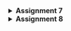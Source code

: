 <details>
<Summary><b>Assignment 7</b></Summary>

## Assignment 7

### Explain what are stateless widgets and stateful widgets, and explain the difference between them.
stateless widget: widget that dont change (static). Example: Text, Icon, Container

stateful widget: widget that can change its properties during run-time (dynamic). Example: Checkbox, Slider

The difference between the two widgets are stateless widgets doesn't depend on any data change/behavior change, while stateful widget can be updated during runtime based on users action or data change. Stateless widgets do not have a state, they will be rendered once and won't update themselves, but will only be updated when external data changes, but stateful widgets have an internal state and can re-render if the input data changes or if widget’s state changes.

### Mention the widgets that you have used for this project and its uses.
- MaterialApp: The root widget of the application that sets up the theme and routes.
- Scaffold: Provides a structure for the visual interface, including an app bar, body, and other elements.
- AppBar: Displays a material design app bar at the top of the screen.
- Center: Centers its child widget within itself.
- Column: Lays out its children in a vertical array.
- Row: Lays out its children in a horizontal array.
- ElevatedButton: A material design button that elevates when pressed, used for interactive actions.
- GridView: Displays items in a grid or table format. Used to display a menu of product items in a neat layout.
- InkWell : Gives an effect/action to a clickable element.
- SnackBar: Displays a brief message at the bottom of the screen.
- Card: A material design card that can contain content and actions about an information.
- Padding: Adds padding around a widget.
- Text: Displays a string of text with a single style.

### What is the use-case for setState()? Explain the variable that can be affected by setState().

The setState() function is used to update the state variables of a component or widget. When setState() is called, it triggers a re-render, updating the UI based on the new state values. It's important when:

- Updating a counter, text, or any value displayed to the user after a user interaction
- Change the appearance of an element in response to user input, such as button press, form submission, or slider adjustment
- Fetch data asynchronously and update the view once the data is loaded

Variables that can be affected by setState():

- State variables like counters, flags, or lists representing interactive UI elements
- UI-related properties such as colors, visibility toggles, or dimensions that change dynamically

Examples:

items: If the ItemHomepage list is changed (e.g. adding or removing items), we need to call setState() to update the GridView with the latest data
npm, name, className: If there are changes to the user data (NPM, name, class), setState() allows these data updates to be displayed directly in the UI

By using setstate(), the application will update the display according to the latest data

### Explain the difference between const and final keyword.

const:
- Declares compile-time constants, meaning the value must be known at compile time.
- const variables are implicitly final and cannot be modified once assigned.
- Can be used to define a constant value at a class level or in widget trees.

Example:

```
const int myNumber = 10;
```

final:

Declares a run-time constant, which can be assigned only once but doesn’t need to be known at compile time. Useful when a variable's value can only be assigned at runtime but won’t change afterward.

Example:

```
final DateTime currentDate = DateTime.now();
```

-->
const is used for compile-time constants and is more restrictive.
final is used when a value should only be assigned once but is determined at runtime, providing more flexibility.

### Explain how you implemented the checklist above step-by-step.

- Create a new flutter project
run the command `flutter create cherry_store` to create a new flutter project

- Make a new file `menu.dart` and fill with this (explanations on the comments):

```
import 'package:flutter/material.dart'; 

// Create a card with NPM, Name, and Class
class MyHomePage extends StatelessWidget {
  final String npm = '2306172735'; // NPM
  final String name = 'Rayienda Hasmaradana Najlamahsa'; // Name
  final String className = 'PBD'; // Class
  final List<ItemHomepage> items = [ // Create a button card with icon
         ItemHomepage("View Product", Icons.mood),
         ItemHomepage("Add Product", Icons.add),
         ItemHomepage("Logout", Icons.logout),
  ];
  MyHomePage({super.key});

  // Integrating Infocard and Itemcard to display on the homepage
  @override
  Widget build(BuildContext context) {
    // Scaffold provides the basic structure of the page with the AppBar and body.
    return Scaffold(
      // AppBar is the top part of the page that displays the title.
      appBar: AppBar(
        title: const Text(
          'Cherry Store',
          style: TextStyle(
            color: Colors.white,
            fontWeight: FontWeight.bold,
          ),
        ),
        // The background color of the AppBar is obtained from the application theme color scheme.
        backgroundColor: Theme.of(context).colorScheme.primary,
      ),
      // Body of the page with paddings around it.
      body: Padding(
        padding: const EdgeInsets.all(16.0),
        // Place the widget vertically in a column.
        child: Column(
          crossAxisAlignment: CrossAxisAlignment.center,
          children: [
            // Row to display 3 InfoCard horizontally.
            Row(
              mainAxisAlignment: MainAxisAlignment.spaceEvenly,
              children: [
                InfoCard(title: 'NPM', content: npm),
                InfoCard(title: 'Name', content: name),
                InfoCard(title: 'Class', content: className),
              ],
            ),

            // Give a vertical space of 16 units.
            const SizedBox(height: 16.0),

            // Place the following widget in the center of the page.
            Center(
              child: Column(
                // Place the text and grid item vertically.

                children: [
                  // Display the welcome message with bold font and size 18.
                  const Padding(
                    padding: EdgeInsets.only(top: 16.0),
                    child: Text(
                      'Welcome to Cherry Store',
                      style: TextStyle(
                        fontWeight: FontWeight.bold,
                        fontSize: 18.0,
                      ),
                    ),
                  ),

                  // Grid to display ItemCard in a 3 column grid.
                  GridView.count(
                    primary: true,
                    padding: const EdgeInsets.all(20),
                    crossAxisSpacing: 10,
                    mainAxisSpacing: 10,
                    crossAxisCount: 3,
                    // To ensure that the grid fits its height.
                    shrinkWrap: true,

                    // Display ItemCard for each item in the items list.
                    children: items.map((ItemHomepage item) {
                      return ItemCard(item);
                    }).toList(),
                  ),
                ],
              ),
            ),
          ],
        ),
      ),
    );
  }
}

class InfoCard extends StatelessWidget {
  // Card information that displays the title and content.

  final String title;  // Card title.
  final String content;  // Card content.

  const InfoCard({super.key, required this.title, required this.content});

  @override
  Widget build(BuildContext context) {
    return Card(
      // Create a card box with a shadow.
      elevation: 2.0,
      child: Container(
        // Set the size and spacing within the card.
        width: MediaQuery.of(context).size.width / 3.5, // Adjust with the width of the device used.
        padding: const EdgeInsets.all(16.0),
        // Place the title and content vertically.
        child: Column(
          children: [
            Text(
              title,
              style: const TextStyle(fontWeight: FontWeight.bold),
            ),
            const SizedBox(height: 8.0),
            Text(content),
          ],
        ),
      ),
    );
  }
}

class ItemHomepage {
    final String name;
    final IconData icon;

    ItemHomepage(this.name, this.icon);
}

class ItemCard extends StatelessWidget {
  // Display the card with an icon and name.

  final ItemHomepage item; 
  
  const ItemCard(this.item, {super.key}); 

    @override
  Widget build(BuildContext context) {
    // Assign different colors based on the item name
    Color getButtonColor() {
      switch (item.name) {
        case "View Product":
          return Colors.lightBlue; // Color for "View Product" button
        case "Add Product":
          return Colors.lightGreen; // Color for "Add Product" button
        case "Logout":
          return Colors.red; // Color for "Logout" button
        default:
          return Theme.of(context).colorScheme.secondary;
      }
    }

    return Material(
      color: getButtonColor(),
      borderRadius: BorderRadius.circular(12),
      child: InkWell(
        onTap: () {
          ScaffoldMessenger.of(context)
            ..hideCurrentSnackBar()
            ..showSnackBar(
              SnackBar(content: Text("You have pressed the ${item.name} button!"))
            );
        },
        child: Container(
          padding: const EdgeInsets.all(8),
          child: Center(
            child: Column(
              mainAxisAlignment: MainAxisAlignment.center,
              children: [
                Icon(
                  item.icon,
                  color: Colors.white,
                  size: 30.0,
                ),
                const Padding(padding: EdgeInsets.all(3)),
                Text(
                  item.name,
                  textAlign: TextAlign.center,
                  style: const TextStyle(color: Colors.white),
                ),
              ],
            ),
          ),
        ),
      ),
    );
  }
}
```

- Perform add, commit, and push to GitHub

</details>

<details>
<Summary><b>Assignment 8</b></Summary>

### What is the purpose of const in Flutter? Explain the advantages of using const in Flutter code. When should we use const, and when should it not be used?

The const keyword is used to create compile-time constants. It indicates that the value of a variable or widget is constant and will not change. This allows the Flutter framework to optimize the performance and memory usage of the application.

Advantages:
- Performance Optimization:
Compile-Time Constants: const widgets are created at compile time, which reduces the overhead of creating them at runtime.
Reduced Rebuilds: Since const widgets are immutable, they do not need to be rebuilt when the widget tree is rebuilt, leading to improved performance.

- Memory Efficiency:
Single Instance: const widgets are canonicalized, meaning that identical const widgets share the same instance in memory, and it reduces memory usage.

- Code Readability and Maintenance:
Clear Intent: Using const makes it clear that a widget or value is immutable, improving code readability and maintainability.

We should use const for: 
- immutable widgets: for widgets that don't change during the use of the application
- constant values: for values that are known at compile time and doesn't change
- reusable widgets: for reusable widgets that are used multiple times with the same properties

When we should not use const:
We should avoid using const for dynamic values or widgets that rely on changing data, as they need to rebuild or update based on user interaction or app state changes.

### Explain and compare the usage of Column and Row in Flutter. Provide example implementations of each layout widget!

Column
Purpose: Arranges its children vertically.
Main Axis: Vertical (top to bottom).
Cross Axis: Horizontal (left to right).

Example:
```
import 'package:flutter/material.dart';

Column(
  mainAxisAlignment: MainAxisAlignment.center,
  crossAxisAlignment: CrossAxisAlignment.start,
  children: [
    Text('Line 1'),
    Text('Line 2'),
    ElevatedButton(
      onPressed: () {},
      child: Text('Click Me'),
    ),
  ],
)
```

Row
Purpose: Arranges its children horizontally.
Main Axis: Horizontal (left to right).
Cross Axis: Vertical (top to bottom).

```
import 'package:flutter/material.dart';

Row(
  mainAxisAlignment: MainAxisAlignment.spaceAround,
  crossAxisAlignment: CrossAxisAlignment.center,
  children: [
    Icon(Icons.star),
    Text('Hello'),
    ElevatedButton(
      onPressed: () {},
      child: Text('Click Me'),
    ),
  ],
)

```
### List the input elements you used on the form page in this assignment. Are there other Flutter input elements you didn’t use in this assignment? Explain!
- TextFormField: for text input in forms
- AlertDialog: to display pop-up message
- ElevatedButton: used for creating a button that can be pressed

Other input elements that's not used in this assignment:
- DropdownButtonFormField: for selecting an option from a predefined list
- Checkbox: for taking boolean input
- Radio: for selecting of one option from a group of options
- Switch: for toggling between on/off states
- Slider:  for selecting a value from a continuous range
- DatePicker: to select a date from a calendar
- TimePicker: to select a time
- RangeSlider: for selecting a range of values, ex: price range

### How do you set the theme within a Flutter application to ensure consistency? Did you implement a theme in your application?
Yes, I implement a theme for my application by setting up a primary theme within the main.dart file. I defined a theme by using the ThemeData constructor. I used a pink primary swatch and a deep red as the secondary color.

### How do you manage navigation in a multi-page Flutter application?
In a multi-page Flutter application, navigation is managed using the Navigator class. We can use methods like `Navigator.push` to navigate to a new page, `Navigator.pop` to go back to the previous page, and `Navigator.pushReplacement` to replace the current page with a new one.
</details>
